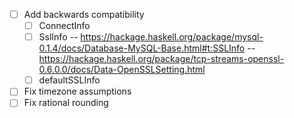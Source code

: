 - [ ] Add backwards compatibility
	- [ ] ConnectInfo
	- [ ] SslInfo
		-- https://hackage.haskell.org/package/mysql-0.1.4/docs/Database-MySQL-Base.html#t:SSLInfo
		-- https://hackage.haskell.org/package/tcp-streams-openssl-0.6.0.0/docs/Data-OpenSSLSetting.html
	- [ ] defaultSSLInfo

- [ ] Fix timezone assumptions
- [ ] Fix rational rounding